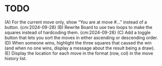 # TODO

(A) For the current move only, show “You are at move #…” instead of a button. {cm:2024-09-28}
(B) Rewrite Board to use two loops to make the squares instead of hardcoding them. {cm:2024-09-28}
(C) Add a toggle button that lets you sort the moves in either ascending or descending order.
(D) When someone wins, highlight the three squares that caused the win (and when no one wins, display a message about the result being a draw).
(E) Display the location for each move in the format (row, col) in the move history list.
